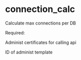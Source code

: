 # connection_calc

Calculate max connections per DB

Required:

Administ certificates for calling api

ID of administ template
